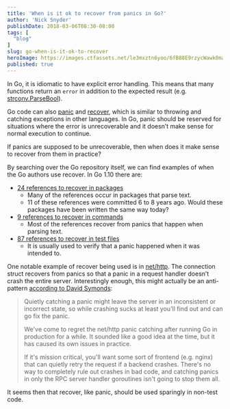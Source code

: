 ```yaml
---
title: 'When is it ok to recover from panics in Go?'
author: 'Nick Snyder'
publishDate: 2018-03-06T08:30-08:00
tags: [
  "blog"
]
slug: go-when-is-it-ok-to-recover
heroImage: https://images.ctfassets.net/le3mxztn6yoo/6fB88E9rzycWawk0maeiYK/62b0487a3ae91e47097499eb76cf9c2b/Screen_Shot_2018-03-05_at_4.44.09_PM.png
published: true
---
```


In Go, it is idiomatic to have explicit error handling. This means that many functions return an `error` in addition to the expected result (e.g. [strconv.ParseBool](https://golang.org/pkg/strconv/#ParseBool)).

Go code can also [panic](https://golang.org/doc/effective_go.html#panic) and [recover](https://golang.org/doc/effective_go.html#recover), which is similar to throwing and catching exceptions in other languages. In Go, panic should be reserved for situations where the error is unrecoverable and it doesn’t make sense for normal execution to continue.

If panics are supposed to be unrecoverable, then when does it make sense to recover from them in practice?

By searching over the Go repository itself, we can find examples of when the Go authors use recover. In Go 1.10 there are:
- [24 references to recover in packages](https://sourcegraph.com/search?q=repo:%5Egithub%5C.com/golang/go%24%40go1.10+-file:/vendor/+-file:%5Esrc/cmd/+-file:/testdata/+-file:%5Etest/+-file:%5Emisc/+-file:%5Edoc/+-file:_test.go%24++max:100+%22%3D+recover%28%29%22)
    - Many of the references occur in packages that parse text.
    - 11 of these references were committed 6 to 8 years ago. Would these packages have been written the same way today?
- [9 references to recover in commands](https://sourcegraph.com/search?q=repo:%5Egithub%5C.com/golang/go%24%40go1.10+file:%5Esrc/cmd+-file:/vendor/+-file:/testdata/+-file:_test.go%24+max:100+%22%3D+recover%28%29%22)
    - Most of the references recover from panics that happen when parsing text.
- [87 references to recover in test files](https://sourcegraph.com/search?q=repo:%5Egithub%5C.com/golang/go%24%40go1.10+file:_test.go%24+max:100+%22%3D+recover%28%29%22)
    - It is usually used to verify that a panic happened when it was intended to.

One notable example of recover being used is in [net/http](https://sourcegraph.com/search?q=repo:%5Egithub%5C.com/golang/go%24%40go1.10+-file:_test.go+file:net/http+%22%3D+recover%28%29%22). The connection struct recovers from panics so that a panic in a request handler doesn’t crash the entire server. Interestingly enough, this might actually be an anti-pattern [according to David Symonds](https://github.com/grpc/grpc-go/issues/441#issuecomment-155588816):

> Quietly catching a panic might leave the server in an inconsistent or incorrect state, so while crashing sucks at least you'll find out and can go fix the panic.
>
> We've come to regret the net/http panic catching after running Go in production for a while. It sounded like a good idea at the time, but it has caused its own issues in practice.
>
> If it's mission critical, you'll want some sort of frontend (e.g. nginx) that can quietly retry the request if a backend crashes. There's no way to completely rule out crashes in bad code, and catching panics in only the RPC server handler goroutines isn't going to stop them all.

It seems then that recover, like panic, should be used sparingly in non-test code.
